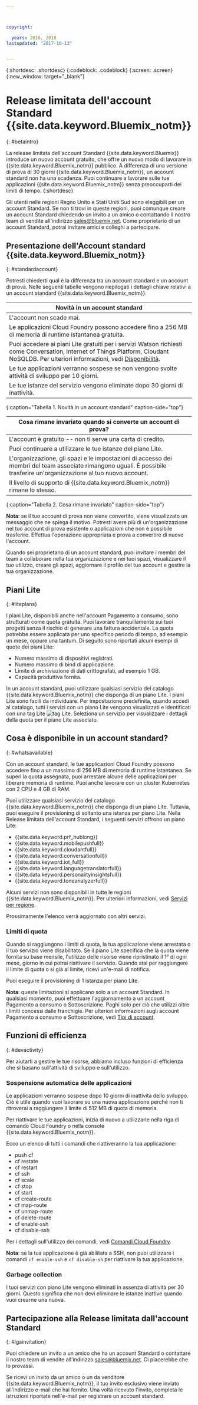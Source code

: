 ```yaml
---



copyright:

  years: 2016, 2018
lastupdated: "2017-10-13"


---
```


{:shortdesc: .shortdesc}
{:codeblock: .codeblock}
{:screen: .screen}
{:new_window: target="_blank"}

# Release limitata dell'account Standard {{site.data.keyword.Bluemix_notm}}
{: #betaintro}

La release limitata dell'account Standard {{site.data.keyword.Bluemix}} introduce un nuovo account gratuito, che offre un nuovo modo di lavorare in {{site.data.keyword.Bluemix_notm}} pubblico. A differenza di una versione di prova di 30 giorni {{site.data.keyword.Bluemix_notm}}, un account standard non ha una scadenza. Puoi continuare a lavorare sulle tue applicazioni {{site.data.keyword.Bluemix_notm}} senza preoccuparti dei limiti di tempo. 
{:shortdesc}

Gli utenti nelle regioni Regno Unito e Stati Uniti Sud sono eleggibili per un account Standard. Se non ti trovi in queste regioni, puoi comunque creare un account Standard chiedendo un invito a un amico o contattando il nostro team di vendite all'indirizzo sales@bluemix.net. Come proprietario di un account Standard, potrai invitare amici e colleghi a partecipare.  

## Presentazione dell'Account standard {{site.data.keyword.Bluemix_notm}}
{: #standardaccount}

Potresti chiederti qual è la differenza tra un account standard e un account di prova. Nelle seguenti tabelle vengono riepilogati i dettagli chiave relativi a un account standard {{site.data.keyword.Bluemix_notm}}. 

|Novità in un account standard |    
|-----------------|
| L'account non scade mai. |
| Le applicazioni Cloud Foundry possono accedere fino a 256 MB di memoria di runtime istantanea gratuita. |
| Puoi accedere ai piani Lite gratuiti per i servizi Watson richiesti come Conversation, Internet of Things Platform, Cloudant NoSQLDB. Per ulteriori informazioni, vedi [Disponibilità](/docs/pricing/standard_account.html#whatsavailable). |
| Le tue applicazioni verranno sospese se non vengono svolte attività di sviluppo per 10 giorni. |
| Le tue istanze del servizio vengono eliminate dopo 30 giorni di inattività. |
{:caption="Tabella 1. Novità in un account standard" caption-side="top"}

|Cosa rimane invariato quando si converte un account di prova? | 
|-----------------|
|L'account è gratuito -- non ti serve una carta di credito. |
|Puoi continuare a utilizzare le tue istanze del piano Lite. |
|L'organizzazione, gli spazi e le impostazioni di accesso dei membri del team associate rimangono uguali. È possibile trasferire un'organizzazione al tuo nuovo account. |
|Il livello di supporto di {{site.data.keyword.Bluemix_notm}} rimane lo stesso. |
{:caption="Tabella 2. Cosa rimane invariato" caption-side="top"}

**Nota**: se il tuo account di prova non viene convertito, viene visualizzato un messaggio che ne spiega il motivo. Potresti avere più di un'organizzazione nel tuo account di prova esistente o applicazioni che non è possibile trasferire. Effettua l'operazione appropriata e prova a convertire di nuovo l'account.

Quando sei proprietario di un account standard, puoi invitare i membri del team a collaborare nella tua organizzazione e nei tuoi spazi, visualizzare il tuo utilizzo, creare gli spazi, aggiornare il profilo del tuo account e gestire la tua organizzazione.

## Piani Lite
{: #liteplans}
   
I piani Lite, disponibili anche nell'account Pagamento a consumo, sono strutturati come quota gratuita. Puoi lavorare tranquillamente sui tuoi progetti senza il rischio di generare una fattura accidentale. La quota potrebbe essere applicata per uno specifico periodo di tempo, ad esempio un mese, oppure una tantum. Di seguito sono riportati alcuni esempi di quote dei piani Lite:

<ul>
<li>Numero massimo di dispositivi registrati.</li>
<li>Numero massimo di bind di applicazione.</li>
<li>Limite di archiviazione di dati crittografati, ad esempio 1 GB.</li>
<li>Capacità produttiva fornita.</li>
</ul> 

In un account standard, puoi utilizzare qualsiasi servizio del catalogo {{site.data.keyword.Bluemix_notm}} che disponga di un piano Lite. I piani Lite sono facili da individuare. Per impostazione predefinita, quando accedi al catalogo, tutti i servizi con un piano Lite vengono visualizzati e identificati con una tag Lite ![tag Lite](../icons/Lite.svg). Seleziona un servizio per visualizzare i dettagli della quota per il piano Lite associato.

## Cosa è disponibile in un account standard?
{: #whatsavailable}

Con un account standard, le tue applicazioni Cloud Foundry possono accedere fino a un massimo di 256 MB di memoria di runtime istantanea. Se superi la quota assegnata, puoi arrestare alcune delle applicazioni per liberare memoria di runtime. Puoi anche lavorare con un cluster Kubernetes con 2 CPU e 4 GB di RAM. 

Puoi utilizzare qualsiasi servizio del catalogo {{site.data.keyword.Bluemix_notm}} che disponga di un piano Lite. Tuttavia, puoi eseguire il provisioning di soltanto una istanza per piano Lite. Nella Release limitata dell'account Standard, i seguenti servizi offrono un piano Lite:

<ul>
<li>{{site.data.keyword.prf_hublong}}</li>
<li>{{site.data.keyword.mobilepushfull}}</li>
<li>{{site.data.keyword.cloudantfull}}</li>
<li>{{site.data.keyword.conversationfull}}</li>
<li>{{site.data.keyword.iot_full}}</li>
<li>{{site.data.keyword.languagetranslatorfull}}</li>
<li>{{site.data.keyword.personalityinsightsfull}}</li>
<li>{{site.data.keyword.toneanalyzerfull}}</li>
</ul>

Alcuni servizi non sono disponibili in tutte le regioni {{site.data.keyword.Bluemix_notm}}. Per ulteriori informazioni, vedi [Servizi per regione](/docs/services/services_region.html#services_region).

Prossimamente l'elenco verrà aggiornato con altri servizi.

### Limiti di quota

Quando si raggiungono i limiti di quota, la tua applicazione viene arrestata o il tuo servizio viene disabilitato. Se il piano Lite specifica che la quota viene fornita su base mensile, l'utilizzo delle risorse viene ripristinato il 1° di ogni mese, giorno in cui potrai riattivare il servizio. Quando stai per raggiungere il limite di quota o si già al limite, ricevi un'e-mail di notifica. 

Puoi eseguire il provisioning di 1 istanza per piano Lite. 

**Nota**: queste limitazioni si applicano solo a un account Standard. In qualsiasi momento, puoi effettuare l'aggiornamento a un account Pagamento a consumo o Sottoscrizione. Paghi solo per ciò che utilizzi oltre i limiti concessi dalle franchigie. Per ulteriori informazioni sugli account Pagamento a consumo e Sottoscrizione,
vedi [Tipi di account](/docs/accounts/account-types.html).

## Funzioni di efficienza
{: #devactivity}

Per aiutarti a gestire le tue risorse, abbiamo incluso funzioni di efficienza che si basano sull'attività di sviluppo e sull'utilizzo.

### Sospensione automatica delle applicazioni

Le applicazioni verranno sospese dopo 10 giorni di inattività dello sviluppo. Ciò è utile quando vuoi lavorare su una nuova applicazione perché non ti ritroverai a raggiungere il limite di 512 MB di quota di memoria. 

Per riattivare le tue applicazioni, inizia di nuovo a utilizzarle nella riga di comando Cloud Foundry o nella console {{site.data.keyword.Bluemix_notm}}. 
 
 Ecco un elenco di tutti i comandi che riattiveranno la tua applicazione:
  * push cf
  * cf restate
  * cf restart
  * cf ssh
  * cf scale
  * cf stop
  * cf start
  * cf create-route
  * cf map-route
  * cf unmap-route
  * cf delete-route
  * cf enable-ssh
  * cf disable-ssh

Per i dettagli sull'utilizzo dei comandi, vedi [Comandi Cloud Foundry](/docs/cli/reference/cfcommands/index.html).

 **Nota**: se la tua applicazione è già abilitata a SSH, non puoi utilizzare i comandi `cf enable-ssh` e `cf disable-sh` per riattivare la tua applicazione. 

### Garbage collection

I tuoi servizi con piano Lite vengono eliminati in assenza di attività per 30 giorni. Questo significa che non devi eliminare le istanze inattive quando vuoi crearne una nuova. 
 
## Partecipazione alla Release limitata dall'account Standard
{: #lgainvitation}

Puoi chiedere un invito a un amico che ha un account Standard o contattare il nostro team di vendite all'indirizzo sales@bluemix.net. Ci piacerebbe che lo provassi.

Se ricevi un invito da un amico o un da venditore {{site.data.keyword.Bluemix_notm}}, il tuo invito esclusivo viene inviato all'indirizzo e-mail che hai fornito. Una volta ricevuto l'invito, completa le istruzioni riportate nell'e-mail per registrare un account standard. 
